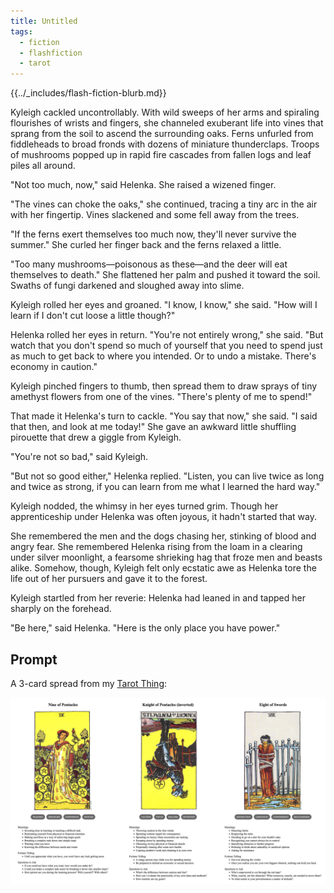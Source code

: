 ```yaml
---
title: Untitled
tags:
  - fiction
  - flashfiction
  - tarot
---
```


{{../_includes/flash-fiction-blurb.md}}

<!--more-->

Kyleigh cackled uncontrollably. With wild sweeps of her arms and spiraling flourishes of wrists and fingers, she channeled exuberant life into vines that sprang from the soil to ascend the surrounding oaks. Ferns unfurled from fiddleheads to broad fronds with dozens of miniature thunderclaps. Troops of mushrooms popped up in rapid fire cascades from fallen logs and leaf piles all around. 

"Not too much, now," said Helenka. She raised a wizened finger. 

"The vines can choke the oaks," she continued, tracing a tiny arc in the air with her fingertip. Vines slackened and some fell away from the trees. 

"If the ferns exert themselves too much now, they'll never survive the summer."  She curled her finger back and the ferns relaxed a little. 

"Too many mushrooms—poisonous as these—and the deer will eat themselves to death." She flattened her palm and pushed it toward the soil. Swaths of fungi darkened and sloughed away into slime. 

Kyleigh rolled her eyes and groaned. "I know, I know," she said. "How will I learn if I don't cut loose a little though?"

Helenka rolled her eyes in return. "You're not entirely wrong," she said. "But watch that you don't spend so much of yourself that you need to spend just as much to get back to where you intended. Or to undo a mistake. There's economy in caution."

Kyleigh pinched fingers to thumb, then spread them to draw sprays of tiny amethyst flowers from one of the vines. "There's plenty of me to spend!"

That made it Helenka's turn to cackle. "You say that now," she said. "I said that then, and look at me today!" She gave an awkward little shuffling pirouette that drew a giggle from Kyleigh. 

"You're not so bad," said Kyleigh.

"But not so good either," Helenka replied. "Listen, you can live twice as long and twice as strong, if you can learn from me what I learned the hard way."

Kyleigh nodded, the whimsy in her eyes turned grim. Though her apprenticeship under Helenka was often joyous, it hadn't started that way. 

She remembered the men and the dogs chasing her, stinking of blood and angry fear. She remembered Helenka rising from the loam in a clearing under silver moonlight, a fearsome shrieking hag that froze men and beasts alike. Somehow, though, Kyleigh felt only ecstatic awe as Helenka tore the life out of her pursuers and gave it to the forest. 

Kyleigh startled from her reverie: Helenka had leaned in and tapped her sharply on the forehead.

"Be here," said Helenka. "Here is the only place you have power."

## Prompt

A 3-card spread from my [Tarot Thing](https://lmorchard.github.io/tarot-thing/?card=Nine+of+Pentacles&card=%21Knight+of+Pentacles&card=Eight+of+Swords):

![](2022-06-07.png)
